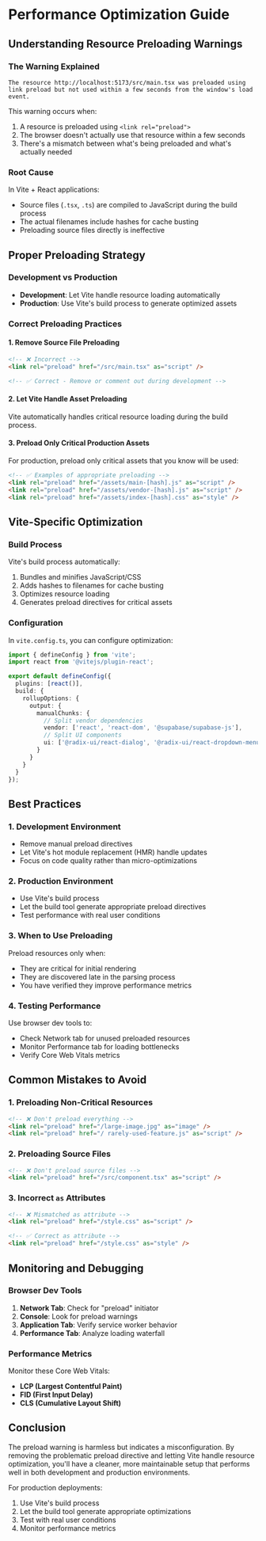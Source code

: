 # Performance Optimization Guide

## Understanding Resource Preloading Warnings

### The Warning Explained
```
The resource http://localhost:5173/src/main.tsx was preloaded using link preload but not used within a few seconds from the window's load event.
```

This warning occurs when:
1. A resource is preloaded using `<link rel="preload">`
2. The browser doesn't actually use that resource within a few seconds
3. There's a mismatch between what's being preloaded and what's actually needed

### Root Cause
In Vite + React applications:
- Source files (`.tsx`, `.ts`) are compiled to JavaScript during the build process
- The actual filenames include hashes for cache busting
- Preloading source files directly is ineffective

## Proper Preloading Strategy

### Development vs Production
- **Development**: Let Vite handle resource loading automatically
- **Production**: Use Vite's build process to generate optimized assets

### Correct Preloading Practices

#### 1. Remove Source File Preloading
```html
<!-- ❌ Incorrect -->
<link rel="preload" href="/src/main.tsx" as="script" />

<!-- ✅ Correct - Remove or comment out during development -->
```

#### 2. Let Vite Handle Asset Preloading
Vite automatically handles critical resource loading during the build process.

#### 3. Preload Only Critical Production Assets
For production, preload only critical assets that you know will be used:

```html
<!-- ✅ Examples of appropriate preloading -->
<link rel="preload" href="/assets/main-[hash].js" as="script" />
<link rel="preload" href="/assets/vendor-[hash].js" as="script" />
<link rel="preload" href="/assets/index-[hash].css" as="style" />
```

## Vite-Specific Optimization

### Build Process
Vite's build process automatically:
1. Bundles and minifies JavaScript/CSS
2. Adds hashes to filenames for cache busting
3. Optimizes resource loading
4. Generates preload directives for critical assets

### Configuration
In `vite.config.ts`, you can configure optimization:

```typescript
import { defineConfig } from 'vite';
import react from '@vitejs/plugin-react';

export default defineConfig({
  plugins: [react()],
  build: {
    rollupOptions: {
      output: {
        manualChunks: {
          // Split vendor dependencies
          vendor: ['react', 'react-dom', '@supabase/supabase-js'],
          // Split UI components
          ui: ['@radix-ui/react-dialog', '@radix-ui/react-dropdown-menu'],
        }
      }
    }
  }
});
```

## Best Practices

### 1. Development Environment
- Remove manual preload directives
- Let Vite's hot module replacement (HMR) handle updates
- Focus on code quality rather than micro-optimizations

### 2. Production Environment
- Use Vite's build process
- Let the build tool generate appropriate preload directives
- Test performance with real user conditions

### 3. When to Use Preloading
Preload resources only when:
- They are critical for initial rendering
- They are discovered late in the parsing process
- You have verified they improve performance metrics

### 4. Testing Performance
Use browser dev tools to:
- Check Network tab for unused preloaded resources
- Monitor Performance tab for loading bottlenecks
- Verify Core Web Vitals metrics

## Common Mistakes to Avoid

### 1. Preloading Non-Critical Resources
```html
<!-- ❌ Don't preload everything -->
<link rel="preload" href="/large-image.jpg" as="image" />
<link rel="preload" href="/ rarely-used-feature.js" as="script" />
```

### 2. Preloading Source Files
```html
<!-- ❌ Don't preload source files -->
<link rel="preload" href="/src/component.tsx" as="script" />
```

### 3. Incorrect `as` Attributes
```html
<!-- ❌ Mismatched as attribute -->
<link rel="preload" href="/style.css" as="script" />

<!-- ✅ Correct as attribute -->
<link rel="preload" href="/style.css" as="style" />
```

## Monitoring and Debugging

### Browser Dev Tools
1. **Network Tab**: Check for "preload" initiator
2. **Console**: Look for preload warnings
3. **Application Tab**: Verify service worker behavior
4. **Performance Tab**: Analyze loading waterfall

### Performance Metrics
Monitor these Core Web Vitals:
- **LCP (Largest Contentful Paint)**
- **FID (First Input Delay)**
- **CLS (Cumulative Layout Shift)**

## Conclusion

The preload warning is harmless but indicates a misconfiguration. By removing the problematic preload directive and letting Vite handle resource optimization, you'll have a cleaner, more maintainable setup that performs well in both development and production environments.

For production deployments:
1. Use Vite's build process
2. Let the build tool generate appropriate optimizations
3. Test with real user conditions
4. Monitor performance metrics